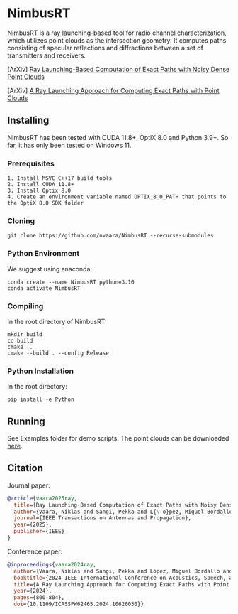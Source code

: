 # NimbusRT

NimbusRT is a ray launching-based tool for radio channel characterization, which utilizes point clouds as the intersection geometry. It computes paths consisting of specular reflections and diffractions between a set of transmitters and receivers.

[ArXiv] [Ray Launching-Based Computation of Exact Paths with Noisy Dense Point Clouds
](https://arxiv.org/abs/2403.06648)

[ArXiv] [A Ray Launching Approach for Computing Exact Paths with Point Clouds](https://arxiv.org/abs/2402.13747)

## Installing


NimbusRT has been tested with CUDA 11.8+, OptiX 8.0 and Python 3.9+.
So far, it has only been tested on Windows 11.

### Prerequisites
```
1. Install MSVC C++17 build tools
2. Install CUDA 11.8+
3. Install Optix 8.0
4. Create an environment variable named OPTIX_8_0_PATH that points to the OptiX 8.0 SDK folder
```

### Cloning
```shell
git clone https://github.com/nvaara/NimbusRT --recurse-submodules
```

### Python Environment

We suggest using anaconda:
```shell
conda create --name NimbusRT python=3.10
conda activate NimbusRT
```

### Compiling
In the root directory of NimbusRT:
```shell
mkdir build
cd build
cmake ..
cmake --build . --config Release
```

### Python Installation

In the root directory:
```shell
pip install -e Python
```

## Running

See Examples folder for demo scripts. The point clouds can be downloaded [here](https://drive.google.com/drive/folders/1X8U4hZziVi5zpp93a1eYDvXLJL8103ZY).

## Citation
Journal paper:
```bibtex
@article{vaara2025ray,
  title={Ray Launching-Based Computation of Exact Paths with Noisy Dense Point Clouds},
  author={Vaara, Niklas and Sangi, Pekka and L{\'o}pez, Miguel Bordallo and Heikkil{\"a}, Janne},
  journal={IEEE Transactions on Antennas and Propagation},
  year={2025},
  publisher={IEEE}
}
```
Conference paper:
```bibtex
@inproceedings{vaara2024ray,
  author={Vaara, Niklas and Sangi, Pekka and López, Miguel Bordallo and Heikkilä, Janne},
  booktitle={2024 IEEE International Conference on Acoustics, Speech, and Signal Processing Workshops (ICASSPW)}, 
  title={A Ray Launching Approach for Computing Exact Paths with Point Clouds}, 
  year={2024},
  pages={800-804},
  doi={10.1109/ICASSPW62465.2024.10626030}}
```